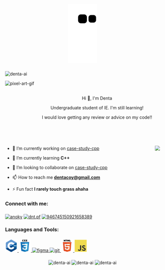 <div align="center">
  <img src="https://github.com/Denta-ai/Denta-ai/blob/output/github-contribution-grid-snake.svg" />
</div>

###

<p align="left"> <img src="https://komarev.com/ghpvc/?username=denta-ai&label=Profile%20views&color=0e75b6&style=flat" alt="denta-ai" /> </p>
<img align="left" src="https://i.pinimg.com/originals/86/d7/5a/86d75a902dda5a4c6ac4b95d8a5afba4.gif" height="180" alt="pixel-art-gif" /> <br>
<br>
<div align="center">
  <p>Hi 👋, I'm Denta</p>
  <p>Undergraduate student of IE. I'm still learning!</p>
  <p>I would love getting any review or advice on my code!!</p>
</div>

###

<br clear="both">
<br>

- 🔭 I’m currently working on [case-study-cpp](https://github.com/Denta-ai/Case-Study-Cpp)<img align="right" height="150" src="https://i.pinimg.com/564x/82/42/31/824231fd52f5d263287edf72c2aae607.jpg"  />

- 🌱 I’m currently learning **C++**

- 👯 I’m looking to collaborate on [case-study-cpp](https://github.com/Denta-ai/Case-Study-Cpp)

- 📫 How to reach me **dentacoy@gmail.com**

- ⚡ Fun fact **I rarely touch grass ahaha**

###

<h3 align="left">Connect with me:</h3>

###

<div align="left">
  <a href="https://stackoverflow.com/users/anoky" target="blank">
    <img align="center" src="https://raw.githubusercontent.com/rahuldkjain/github-profile-readme-generator/master/src/images/icons/Social/stack-overflow.svg"
     alt="anoky" height="30" width="40" /></a>
  <a href="https://instagram.com/dnt.pf" target="blank">
    <img align="center" src="https://raw.githubusercontent.com/rahuldkjain/github-profile-readme-generator/master/src/images/icons/Social/instagram.svg"
     alt="dnt.pf" height="30" width="40" /></a>
  <a href="https://discord.gg/946745150921658389" target="blank">
    <img align="center" src="https://raw.githubusercontent.com/rahuldkjain/github-profile-readme-generator/master/src/images/icons/Social/discord.svg"
     alt="946745150921658389" height="30" width="40" /></a>
</div>

###

<h3 align="left">Languages and Tools:</h3>

###

<div align="left">
  <a href="https://www.w3schools.com/cpp/" target="_blank" rel="noreferrer"> 
    <img src="https://raw.githubusercontent.com/devicons/devicon/master/icons/cplusplus/cplusplus-original.svg" alt="cplusplus" width="40" height="40"/> </a> 
  <a href="https://www.w3schools.com/css/" target="_blank" rel="noreferrer"> 
    <img src="https://raw.githubusercontent.com/devicons/devicon/master/icons/css3/css3-original-wordmark.svg" alt="css3" width="40" height="40"/> </a> 
  <a href="https://www.figma.com/" target="_blank" rel="noreferrer"> 
    <img src="https://www.vectorlogo.zone/logos/figma/figma-icon.svg" alt="figma" width="40" height="40"/> </a> 
  <a href="https://git-scm.com/" target="_blank" rel="noreferrer"> 
    <img src="https://www.vectorlogo.zone/logos/git-scm/git-scm-icon.svg" alt="git" width="40" height="40"/> </a> 
  <a href="https://www.w3.org/html/" target="_blank" rel="noreferrer"> 
    <img src="https://raw.githubusercontent.com/devicons/devicon/master/icons/html5/html5-original-wordmark.svg" alt="html5" width="40" height="40"/> </a> 
  <a href="https://developer.mozilla.org/en-US/docs/Web/JavaScript" target="_blank" rel="noreferrer"> 
    <img src="https://raw.githubusercontent.com/devicons/devicon/master/icons/javascript/javascript-original.svg" alt="javascript" width="40" height="40"/> 
  </a>
</div>

###

<div align="center">
  <img src="https://github-readme-stats-sigma-five.vercel.app/api?username=denta-ai&show_icons=true&locale=en&theme=radical" height="180px" alt="denta-ai" />
  <img src="https://github-readme-stats-sigma-five.vercel.app/api/top-langs?username=denta-ai&show_icons=true&locale=en&layout=compact&theme=radical" height="180px" alt="denta-ai" />
  <img src="https://github-readme-streak-stats.herokuapp.com/?user=denta-ai&theme=radical" alt="denta-ai" />
</div>

###

